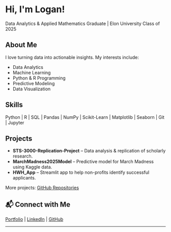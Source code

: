 <!--
**Logan142414/Logan142414** is a ✨ _special_ ✨ repository because its `README.md` (this file) appears on your GitHub profile.

Here are some ideas to get you started:

- 🔭 I’m currently working on ...
- 🌱 I’m currently learning ...
- 👯 I’m looking to collaborate on ...
- 🤔 I’m looking for help with ...
- 💬 Ask me about ...
- 📫 How to reach me: ...
- 😄 Pronouns: ...
- ⚡ Fun fact: ...

-->


# Hi, I'm Logan!
Data Analytics & Applied Mathematics Graduate | Elon University Class of 2025

## About Me
I love turning data into actionable insights. My interests include:
- Data Analytics
- Machine Learning
- Python & R Programming
- Predictive Modeling
- Data Visualization

## Skills
Python | R | SQL | Pandas | NumPy | Scikit-Learn | Matplotlib | Seaborn | Git | Jupyter

## Projects
- **STS-3000-Replication-Project** – Data analysis & replication of scholarly research.
- **MarchMadness2025Model** – Predictive model for March Madness using Kaggle data.
- **HWH_App** – Streamlit app to help non-profits identify successful applicants.

More projects: [GitHub Repositories](https://github.com/Logan142414?tab=repositories)

## 📬 Connect with Me
[Portfolio](https://loganlaszewski14.myportfolio.com) | [LinkedIn](https://www.linkedin.com/in/logan-laszewski) | [GitHub](https://github.com/Logan142414)

---


